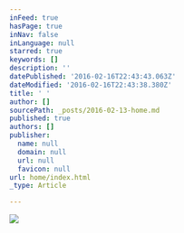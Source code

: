 ```yaml
---
inFeed: true
hasPage: true
inNav: false
inLanguage: null
starred: true
keywords: []
description: ''
datePublished: '2016-02-16T22:43:43.063Z'
dateModified: '2016-02-16T22:43:38.380Z'
title: ' '
author: []
sourcePath: _posts/2016-02-13-home.md
published: true
authors: []
publisher:
  name: null
  domain: null
  url: null
  favicon: null
url: home/index.html
_type: Article

---
```

![](https://s3-us-west-2.amazonaws.com/the-grid-img/p/757326571f9ff607fc90e39ceb91dcca21e8e430.jpg)